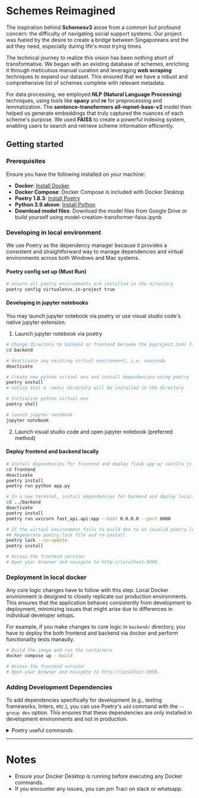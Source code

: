 # Schemes Reimagined

The inspiration behind **Schemesv3** arose from a common but profound concern: the difficulty of navigating social support systems. Our project was fueled by the desire to create a bridge between Singaporeans and the aid they need, especially during life's most trying times.

The technical journey to realize this vision has been nothing short of transformative. We began with an existing database of schemes, enriching it through meticulous manual curation and leveraging **web scraping** techniques to expand our dataset. This ensured that we have a robust and comprehensive list of schemes complete with relevant metadata.

For data processing, we employed **NLP (Natural Language Processing)** techniques, using tools like **spacy** and **re** for preprocessing and lemmatization. The **sentence-transformers all-mpnet-base-v2** model then helped us generate embeddings that truly captured the nuances of each scheme's purpose. We used **FAISS** to create a powerful indexing system, enabling users to search and retrieve scheme information efficiently.


## Getting started
### Prerequisites

Ensure you have the following installed on your machine:

- **Docker**: [Install Docker](https://docs.docker.com/get-docker/)
- **Docker Compose**: Docker Compose is included with Docker Desktop
- **Poetry 1.8.3**: [Install Poetry](https://python-poetry.org/docs/#installation)
- **Python 3.9 above**: [Install Python](https://www.python.org/downloads/)
- **Download model files**: Download the model files from Google Drive or build yourself using model-creation-transformer-faiss.ipynb 

### Developing in local environment

We use Poetry as the dependency manager because it provides a consistent and straightforward way to manage dependencies and virtual environments across both Windows and Mac systems.

#### Poetry config set up (Must Run)
```bash
# ensure all poetry environments are installed in the directory
poetry config virtualenvs.in-project true
```

#### Developing in jupyter notebooks

You may launch jupyter notebook via poetry or use visual studio code's native jupyter extension.

1. Launch jupyter notebook via poetry
  ```bash
  # Change directory to backend or frontend because the pyproject.toml file is in those directories
  cd backend

  # deactivate any existing virtual environment, i.e. anaconda
  deactivate

  # Create new python virtual env and install dependencies using poetry
  poetry install 
  # notice that a .venv/ directory will be installed in the directory

  # Initialize python virtual env
  poetry shell

  # launch jupyter notebook
  jupyter notebook
  ```

2. Launch visual studio code and open jupyter notebook (preferred method)

#### Deploy frontend and backend locally 

```bash
# Install dependencies for frontend and deploy flask app w/ vanilla js
cd frontend
deactivate
poetry install
poetry run python app.py

# In a new terminal, install dependencies for backend and deploy locally
cd ../backend
deactivate
poetry install
poetry run uvicorn fast_api.api:app --host 0.0.0.0 --port 8000

# If the virtual environment fails to build due to an invalid poetry.lock file:
## Regenerate poetry.lock file and re-install
poetry lock --no-update
poetry install

# Access the frontend service:
# Open your browser and navigate to http://localhost:9099.
```

### Deployment in local docker

Any core logic changes have to follow with this step. Local Docker environment is designed to closely replicate our production environments. This ensures that the application behaves consistently from development to deployment, minimizing issues that might arise due to differences in individual developer setups.

For example, if you make changes to core logic in `backend/` directory, you have to deploy the both frontend and backend via docker and perform functionality tests manaully.

```bash
# Build the image and run the containers
docker compose up --build

# Access the frontend service:
# Open your browser and navigate to http://localhost:9099.
```

### Adding Development Dependencies

To add dependencies specifically for development (e.g., testing frameworks, linters, etc.), you can use Poetry's `add` command with the `--group dev` option. This ensures that these dependencies are only installed in development environments and not in production.

<details>
  <summary>Poetry useful commands</summary>

    ```bash
    # Activate the Poetry environment
    poetry shell

    # Install all dependencies (including development dependencies if needed)
    poetry install

    # Add a production dependency
    poetry add <dependency_name>
    # e.g. poetry add pandas
    # e.g. poetry add pandas@^2.2.2

    # Add a development dependency
    poetry add --group dev <dependency_name>

    # Remove a dependency
    poetry remove <dependency_name>

    # Regenerate the poetry.lock file without updating dependencies
    poetry lock --no-update

    # List all installed dependencies
    poetry show --all

    # List only production dependencies
    poetry show --only main

    # List only development dependencies
    poetry show --only dev

    # Check the status of dependencies (e.g., if they are outdated)
    poetry show --outdated

    # Run a script or command within the Poetry environment
    poetry run <command>
    # e.g. poetry run python app.py 

    # Check the project's environment and configuration
    poetry check
    ```
</details>

---

# Notes
- Ensure your Docker Desktop is running before executing any Docker commands.
- If you encounter any issues, you can pm Traci on slack or whatsapp.
